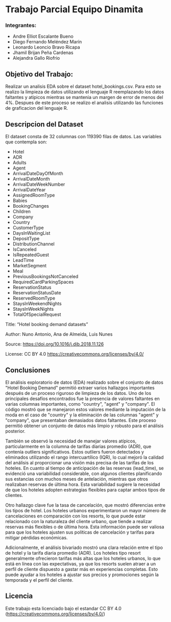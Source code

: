 # Trabajo Parcial Equipo Dinamita
### Integrantes:
- Andre Elliot Escalante Bueno
- Diego Fernando Meléndez Marín
- Leonardo Leoncio Bravo Ricapa
- Jhamil Brijan Peña Cardenas
- Alejandra Gallo Riofrio

## Objetivo del Trabajo:
  Realizar un analisis EDA sobre el dataset hotel_bookings.csv. 
  Para esto se realizo la limpieza de datos utilizando el lenguaje R reemplazando los datos faltantes y atipicos mientras se mantenia un margen de error de menos del 4%.
  Despues de este proceso se realizo el analisis utilizando las funciones de graficacion del lenguaje R.

## Descripcion del Dataset 

  El dataset consta de 32 columnas con 119390 filas de datos.
  Las variables que contempla son:
  - Hotel
  - ADR
  - Adults
  - Agent
  - ArrivalDateDayOfMonth
  - ArrivalDateMonth
  - ArrivalDateWeekNumber
  - ArrivalDateYear
  - AssignedRoomType
  - Babies
  - BookingChanges
  - Children
  - Company
  - Country
  - CustomerType
  - DaysInWaitingList
  - DepositType
  - DistributionChannel
  - IsCanceled
  - IsRepeatedGuest
  - LeadTime
  - MarketSegment
  - Meal
  - PreviousBookingsNotCanceled
  - RequiredCardParkingSpaces
  - ReservationStatus
  - ReservationStatusDate 
  - ReservedRoomType
  - StaysInWeekendNights
  - StaysInWeekNights
  - TotalOfSpecialRequest

Title: “Hotel booking demand datasets”

Author: Nuno Antonio, Ana de Almeida, Luis Nunes

Source: https://doi.org/10.1016/j.dib.2018.11.126

License: CC BY 4.0 https://creativecommons.org/licenses/by/4.0/

## Conclusiones
El análisis exploratorio de datos (EDA) realizado sobre el conjunto de datos "Hotel Booking Demand" permitió extraer varios hallazgos importantes después de un proceso riguroso de limpieza de los datos. Uno de los principales desafíos encontrados fue la presencia de valores faltantes en varias columnas importantes, como "country", "agent" y "company". El código mostró que se manejaron estos valores mediante la imputación de la moda en el caso de "country" y la eliminación de las columnas "agent" y "company", que presentaban demasiados datos faltantes. Este proceso permitió obtener un conjunto de datos más limpio y robusto para el análisis posterior.

También se observó la necesidad de manejar valores atípicos, particularmente en la columna de tarifas diarias promedio (ADR), que contenía outliers significativos. Estos outliers fueron detectados y eliminados utilizando el rango intercuartílico (IQR), lo cual mejoró la calidad del análisis al proporcionar una visión más precisa de las tarifas de los hoteles. En cuanto al tiempo de anticipación de las reservas (lead_time), se evidenció una variabilidad considerable, con algunos clientes planificando sus estancias con muchos meses de antelación, mientras que otros realizaban reservas de última hora. Esta variabilidad sugiere la necesidad de que los hoteles adopten estrategias flexibles para captar ambos tipos de clientes.

Otro hallazgo clave fue la tasa de cancelación, que mostró diferencias entre los tipos de hotel. Los hoteles urbanos experimentaron un mayor número de cancelaciones en comparación con los resorts, lo que puede estar relacionado con la naturaleza del cliente urbano, que tiende a realizar reservas más flexibles o de última hora. Esta información puede ser valiosa para que los hoteles ajusten sus políticas de cancelación y tarifas para mitigar pérdidas económicas.

Adicionalmente, el análisis bivariado mostró una clara relación entre el tipo de hotel y la tarifa diaria promedio (ADR). Los hoteles tipo resort generalmente ofrecieron tarifas más altas que los hoteles urbanos, lo que está en línea con las expectativas, ya que los resorts suelen atraer a un perfil de cliente dispuesto a gastar más en experiencias completas. Esto puede ayudar a los hoteles a ajustar sus precios y promociones según la temporada y el perfil del cliente.

## Licencia
Este trabajo esta licenciado bajo el estandar CC BY 4.0 (https://creativecommons.org/licenses/by/4.0/)

